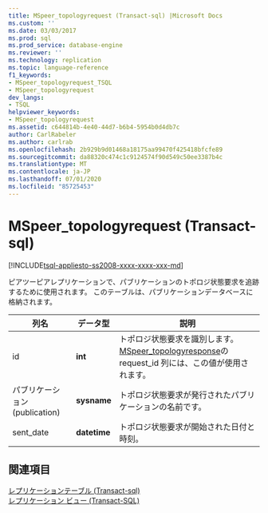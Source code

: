 ```yaml
---
title: MSpeer_topologyrequest (Transact-sql) |Microsoft Docs
ms.custom: ''
ms.date: 03/03/2017
ms.prod: sql
ms.prod_service: database-engine
ms.reviewer: ''
ms.technology: replication
ms.topic: language-reference
f1_keywords:
- MSpeer_topologyrequest_TSQL
- MSpeer_topologyrequest
dev_langs:
- TSQL
helpviewer_keywords:
- MSpeer_topologyrequest
ms.assetid: c644814b-4e40-44d7-b6b4-5954b0d4db7c
author: CarlRabeler
ms.author: carlrab
ms.openlocfilehash: 2b929b9d01468a18175aa99470f425418bfcfe89
ms.sourcegitcommit: da88320c474c1c9124574f90d549c50ee3387b4c
ms.translationtype: MT
ms.contentlocale: ja-JP
ms.lasthandoff: 07/01/2020
ms.locfileid: "85725453"
---
```

# <a name="mspeer_topologyrequest-transact-sql"></a>MSpeer_topologyrequest (Transact-sql)
[!INCLUDE[tsql-appliesto-ss2008-xxxx-xxxx-xxx-md](../../includes/applies-to-version/sqlserver.md)]

  ピアツーピアレプリケーションで、パブリケーションのトポロジ状態要求を追跡するために使用されます。 このテーブルは、パブリケーションデータベースに格納されます。  
  
|列名|データ型|説明|  
|-----------------|---------------|-----------------|  
|id|**int**|トポロジ状態要求を識別します。 [MSpeer_topologyresponse](../../relational-databases/system-tables/mspeer-topologyresponse-transact-sql.md)の request_id 列には、この値が使用されます。|  
|パブリケーション (publication)|**sysname**|トポロジ状態要求が発行されたパブリケーションの名前です。|  
|sent_date|**datetime**|トポロジ状態要求が開始された日付と時刻。|  
  
## <a name="see-also"></a>関連項目  
 [レプリケーションテーブル &#40;Transact-sql&#41;](../../relational-databases/system-tables/replication-tables-transact-sql.md)   
 [レプリケーション ビュー &#40;Transact-SQL&#41;](../../relational-databases/system-views/replication-views-transact-sql.md)  
  
  
